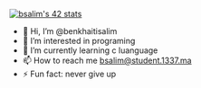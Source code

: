 [![bsalim's 42 stats](https://badge.mediaplus.ma/levi/bsalim)](https://github.com/oakoudad/badge42)
- 👋 Hi, I’m @benkhaitisalim
- 👀 I’m interested in programing
- 🌱 I’m currently learning c luanguage
- 📫 How to reach me bsalim@student.1337.ma
- ⚡ Fun fact: never give up 

<!---
benkhaitisalim/benkhaitisalim is a ✨ special ✨ repository because its `README.md` (this file) appears on your GitHub profile.
You can click the Preview link to take a look at your changes.
--->
